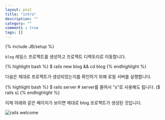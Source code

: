 ```yaml
---
layout: post
title: "intro"
description: ""
category: ""
comments : true
tags: []
---
```

{% include JB/setup %}

`blog` 레일스 프로젝트를 생성하고 프로젝트 디렉토리로 이동합니다.

{% highlight bash %}
$ rails new blog && cd blog
{% endhighlight %}

다음은 제대로 프로젝트가 생성되었는지를 확인하기 위해 로컬 서버를 실행합니다.

{% highlight bash %}
$ rails server        # server를 줄여서 "s"로 사용해도 됩니다.
($ rails s)
{% endhighlight %}

이제 아래와 같은 페이지가 보이면 제대로 blog 프로젝트가 생성된 것입니다.

![rails welcome](http://rails-guides.joefiorini.com/images/rails_welcome.png)